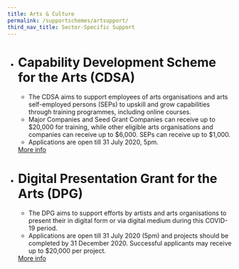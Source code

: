 ```yaml
---
title: Arts & Culture
permalink: /supportschemes/artsupport/
third_nav_title: Sector-Specific Support
---
```


<div class="gobizfinapplyTable">
  <ul class="gobizfinapplyTable-firstTable">
    <li class="gobizfinapplyTable-firstTable_table">
      <h1 class="gobizfinapplyTable-firstTable_table__header">Capability Development Scheme for the Arts (CDSA)</h1>
      <ul class="gobizfinapplyTable-firstTable_table__options">
        <li>The CDSA aims to support employees of arts organisations and arts self-employed persons (SEPs) to upskill and grow capabilities through training programmes, including online courses.</li>
        <li>Major Companies and Seed Grant Companies can receive up to $20,000 for training, while other eligible arts organisations and companies can receive up to $6,000. SEPs can receive up to $1,000.</li>
        <li>Applications are open till 31 July 2020, 5pm.</li>
      </ul>
      <a href="https://go.gov.sg/cds"><div class="gobizfinapplyTable-firstTable_table__getstart">More info</div></a>
    </li>
  </ul>
</div>

<div class="gobizfinapplyTable">
  <ul class="gobizfinapplyTable-firstTable">
    <li class="gobizfinapplyTable-firstTable_table">
      <h1 class="gobizfinapplyTable-firstTable_table__header">Digital Presentation Grant for the Arts (DPG)</h1>
      <ul class="gobizfinapplyTable-firstTable_table__options">
        <li>The DPG aims to support efforts by artists and arts organisations to present their in digital form or via digital medium during this COVID-19 period.</li>
        <li>Applications are open till 31 July 2020 (5pm) and projects should be completed by 31 December 2020. Successful applicants may receive up to $20,000 per project.</li>
      </ul>
      <a href="https://go.gov.sg/nacadvisory"><div class="gobizfinapplyTable-firstTable_table__getstart">More info</div></a>
    </li>
  </ul>
</div>
